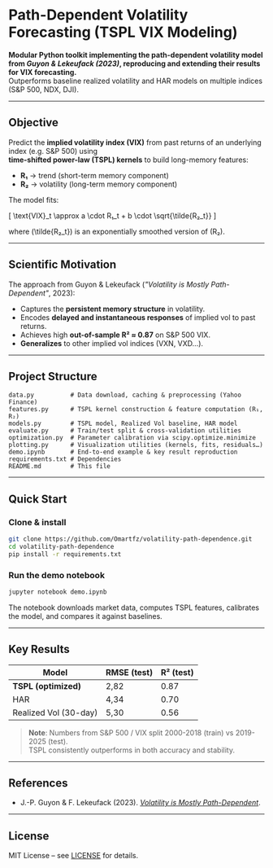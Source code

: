 # Path-Dependent Volatility Forecasting (TSPL VIX Modeling)

**Modular Python toolkit implementing the path-dependent volatility model from _Guyon & Lekeufack (2023)_, reproducing and extending their results for VIX forecasting.**  
Outperforms baseline realized volatility and HAR models on multiple indices (S&P 500, NDX, DJI).

---

## Objective

Predict the **implied volatility index (VIX)** from past returns of an underlying index (e.g. S&P 500) using  
**time-shifted power-law (TSPL) kernels** to build long-memory features:

- **R₁** → trend (short-term memory component)  
- **R₂** → volatility (long-term memory component)

The model fits:

\[
\text{VIX}_t \approx a \cdot R₁_t + b \cdot \sqrt{\tilde{R₂_t}}
\]

where \(\tilde{R₂_t}\) is an exponentially smoothed version of \(R₂\).

---

## Scientific Motivation

The approach from Guyon & Lekeufack (_"Volatility is Mostly Path-Dependent"_, 2023):

- Captures the **persistent memory structure** in volatility.
- Encodes **delayed and instantaneous responses** of implied vol to past returns.
- Achieves high **out-of-sample R² ≈ 0.87** on S&P 500 VIX.
- **Generalizes** to other implied vol indices (VXN, VXD…).

---

## Project Structure

```
data.py          # Data download, caching & preprocessing (Yahoo Finance)
features.py      # TSPL kernel construction & feature computation (R₁, R₂)
models.py        # TSPL model, Realized Vol baseline, HAR model
evaluate.py      # Train/test split & cross-validation utilities
optimization.py  # Parameter calibration via scipy.optimize.minimize
plotting.py      # Visualization utilities (kernels, fits, residuals…)
demo.ipynb       # End-to-end example & key result reproduction
requirements.txt # Dependencies
README.md        # This file
```

---

##  Quick Start

### Clone & install
```bash
git clone https://github.com/Omartfz/volatility-path-dependence.git
cd volatility-path-dependence
pip install -r requirements.txt
```

### Run the demo notebook
```bash
jupyter notebook demo.ipynb
```
The notebook downloads market data, computes TSPL features, calibrates the model, and compares it against baselines.

---

## Key Results

| Model                   | RMSE (test) | R² (test) |
|-------------------------|-------------|-----------|
| **TSPL (optimized)**    | 2,82        | 0.87      |
| HAR                     | 4,34        | 0.70      |
| Realized Vol (30-day)   | 5,30        | 0.56      |

> **Note**: Numbers from S&P 500 / VIX split 2000-2018 (train) vs 2019-2025 (test).  
> TSPL consistently outperforms in both accuracy and stability.


---

## References

- J.-P. Guyon & F. Lekeufack (2023). [_Volatility is Mostly Path-Dependent_](https://doi.org/10.1080/14697688.2023.2221281).


---

##  License

MIT License – see [LICENSE](LICENSE) for details.
